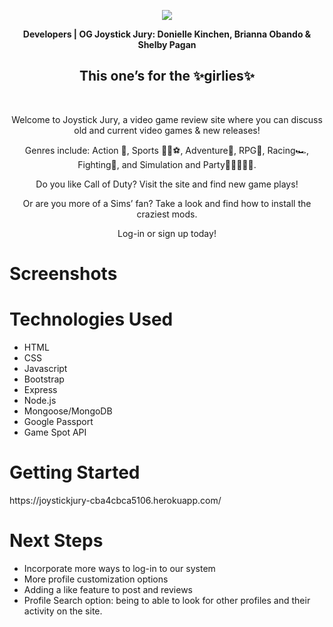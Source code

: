 <p align="center">
<img src="https://github.com/BrObando/Project-2/assets/146975843/a5c19c9b-e611-4cd6-be6f-1eebf85a1975">
</p>
<p align="center"><b>Developers | OG Joystick Jury: Donielle Kinchen, Brianna Obando & Shelby Pagan</b></p>
<h2 align="center">This one’s for the ✨girlies✨</h2>
</br>
<p align="center">Welcome to Joystick Jury, a video game review site where you can discuss old and current video games & new releases!</p> 

<p align="center">Genres include: Action 🥊, Sports 🏈🏀⚽️, Adventure💪, RPG🧍, Racing🏎️, Fighting🥷, and Simulation and Party👨‍👩‍👧‍👦🎉.</p>

<p align="center">Do you like Call of Duty? Visit the site and find new game plays! </p>
<p align="center">Or are you more of a Sims’ fan? Take a look and find how to install the craziest mods.</p>

<p align="center">Log-in or sign up today!</p>

<h1>Screenshots</h1>

<h1>Technologies Used</h1>
<ul>
<li>HTML</li>
<li>CSS</li>
<li>Javascript</li>  
<li>Bootstrap</li>
<li>Express</li>
<li>Node.js</li>
<li>Mongoose/MongoDB</li>
<li>Google Passport</li>
<li>Game Spot API</li>
  </ul>
  
<h1>Getting Started</h1>
https://joystickjury-cba4cbca5106.herokuapp.com/


<h1>Next Steps</h1>
<ul>
<li>Incorporate more ways to log-in to our system</li>
<li>More profile customization options</li>
<li>Adding a like feature to post and reviews</li>
<li>Profile Search option: being to able to look for other profiles and their activity on the site.</li>

</ul>

